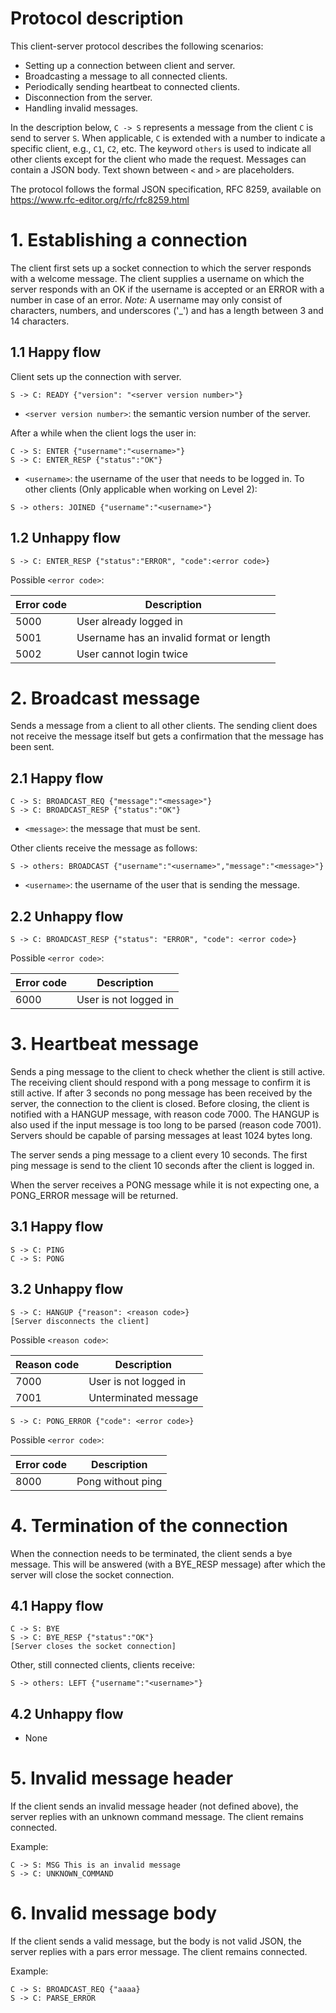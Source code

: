 # Protocol description

This client-server protocol describes the following scenarios:
- Setting up a connection between client and server.
- Broadcasting a message to all connected clients.
- Periodically sending heartbeat to connected clients.
- Disconnection from the server.
- Handling invalid messages.

In the description below, `C -> S` represents a message from the client `C` is send to server `S`. When applicable, `C` is extended with a number to indicate a specific client, e.g., `C1`, `C2`, etc. The keyword `others` is used to indicate all other clients except for the client who made the request. Messages can contain a JSON body. Text shown between `<` and `>` are placeholders.

The protocol follows the formal JSON specification, RFC 8259, available on https://www.rfc-editor.org/rfc/rfc8259.html

# 1. Establishing a connection

The client first sets up a socket connection to which the server responds with a welcome message. The client supplies a username on which the server responds with an OK if the username is accepted or an ERROR with a number in case of an error.
_Note:_ A username may only consist of characters, numbers, and underscores ('_') and has a length between 3 and 14 characters.

## 1.1 Happy flow

Client sets up the connection with server.
```
S -> C: READY {"version": "<server version number>"}
```
- `<server version number>`: the semantic version number of the server.

After a while when the client logs the user in:
```
C -> S: ENTER {"username":"<username>"}
S -> C: ENTER_RESP {"status":"OK"}
```

- `<username>`: the username of the user that needs to be logged in.
      To other clients (Only applicable when working on Level 2):
```
S -> others: JOINED {"username":"<username>"}
```

## 1.2 Unhappy flow
```
S -> C: ENTER_RESP {"status":"ERROR", "code":<error code>}
```      
Possible `<error code>`:

| Error code | Description                              |
|------------|------------------------------------------|
| 5000       | User already logged in                   |
| 5001       | Username has an invalid format or length |      
| 5002       | User cannot login twice                  |

# 2. Broadcast message

Sends a message from a client to all other clients. The sending client does not receive the message itself but gets a confirmation that the message has been sent.

## 2.1 Happy flow

```
C -> S: BROADCAST_REQ {"message":"<message>"}
S -> C: BROADCAST_RESP {"status":"OK"}
```
- `<message>`: the message that must be sent.

Other clients receive the message as follows:
```
S -> others: BROADCAST {"username":"<username>","message":"<message>"}   
```   
- `<username>`: the username of the user that is sending the message.

## 2.2 Unhappy flow

```
S -> C: BROADCAST_RESP {"status": "ERROR", "code": <error code>}
```
Possible `<error code>`:

| Error code | Description            |
|------------|------------------------|
| 6000       | User is not logged in  |

# 3. Heartbeat message

Sends a ping message to the client to check whether the client is still active. The receiving client should respond with a pong message to confirm it is still active. If after 3 seconds no pong message has been received by the server, the connection to the client is closed. Before closing, the client is notified with a HANGUP message, with reason code 7000. The HANGUP is also used if the input message is too long to be parsed (reason code 7001). Servers should be capable of parsing messages at least 1024 bytes long.

The server sends a ping message to a client every 10 seconds. The first ping message is send to the client 10 seconds after the client is logged in.

When the server receives a PONG message while it is not expecting one, a PONG_ERROR message will be returned.

## 3.1 Happy flow

```
S -> C: PING
C -> S: PONG
```     

## 3.2 Unhappy flow

```
S -> C: HANGUP {"reason": <reason code>}
[Server disconnects the client]
```      
Possible `<reason code>`:

| Reason code | Description           |
|-------------|-----------------------|
| 7000        | User is not logged in |    
| 7001        | Unterminated message  |

```
S -> C: PONG_ERROR {"code": <error code>}
```
Possible `<error code>`:

| Error code | Description         |
|------------|---------------------|
| 8000       | Pong without ping   |    

# 4. Termination of the connection

When the connection needs to be terminated, the client sends a bye message. This will be answered (with a BYE_RESP message) after which the server will close the socket connection.

## 4.1 Happy flow
```
C -> S: BYE
S -> C: BYE_RESP {"status":"OK"}
[Server closes the socket connection]
```

Other, still connected clients, clients receive:
```
S -> others: LEFT {"username":"<username>"}
```

## 4.2 Unhappy flow

- None

# 5. Invalid message header

If the client sends an invalid message header (not defined above), the server replies with an unknown command message. The client remains connected.

Example:
```
C -> S: MSG This is an invalid message
S -> C: UNKNOWN_COMMAND
```

# 6. Invalid message body

If the client sends a valid message, but the body is not valid JSON, the server replies with a pars error message. The client remains connected.

Example:
```
C -> S: BROADCAST_REQ {"aaaa}
S -> C: PARSE_ERROR
```